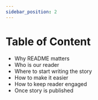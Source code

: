 ```yaml
---
sidebar_position: 2
---
```


# Table of Content

 - Why README matters
 - Who is our reader
 - Where to start writing the story
 - How to make it easier
 - How to keep reader engaged
 - Once story is published
